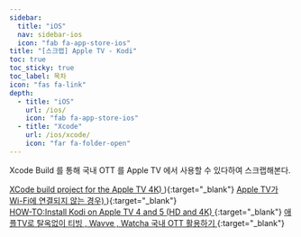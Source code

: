 ```yaml
---
sidebar:
  title: "iOS"
  nav: sidebar-ios
  icon: "fab fa-app-store-ios"
title: "[스크랩] Apple TV - Kodi"
toc: true
toc_sticky: true
toc_label: 목차
icon: "fas fa-link"
depth: 
  - title: "iOS"
    url: /ios/
    icon: "fab fa-app-store-ios"
  - title: "Xcode"
    url: /ios/xcode/
    icon: "far fa-folder-open"
---
```

Xcode Build 를 통해 국내 OTT 를 Apple TV 에서 사용할 수 있다하여 스크랩해본다.

[<i class="fas fa-link"></i> XCode build project for the Apple TV 4K)
](https://developer.apple.com/forums/thread/100785)){:target="_blank"} 
[<i class="fas fa-link"></i> Apple TV가 Wi-Fi에 연결되지 않는 경우)
](https://support.apple.com/ko-kr/HT204400)){:target="_blank"}  
[<i class="fas fa-link"></i> HOW-TO:Install Kodi on Apple TV 4 and 5 (HD and 4K)
](https://kodi.wiki/view/HOW-TO:Install_Kodi_on_Apple_TV_4_and_5_(HD_and_4K)){:target="_blank"}  
[<i class="fas fa-link"></i> 애플TV로 탈옥없이 티빙 , Wavve , Watcha 국내 OTT 활용하기
](https://blog.naver.com/PostView.nhn?blogId=lilyy0104&logNo=222283753086&parentCategoryNo=&categoryNo=13&viewDate=&isShowPopularPosts=true&from=search){:target="_blank"}  

